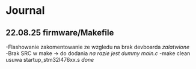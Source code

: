 # Journal

## 22.08.25 firmware/Makefile
-Flashowanie zakomentowanie ze wzgledu na brak devboarda *zalatwione*	
-Brak SRC w make -> do dodania *na razie jest dummy main.c*
-make clean usuwa startup_stm32l476xx.s *done* 
